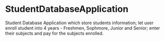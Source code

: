 # StudentDatabaseApplication
Student Database Application which store students information; let user enroll student into 4 years - Freshmen, Sophmore, Junior and Senior; enter their subjects and pay for the subjects enrolled.
